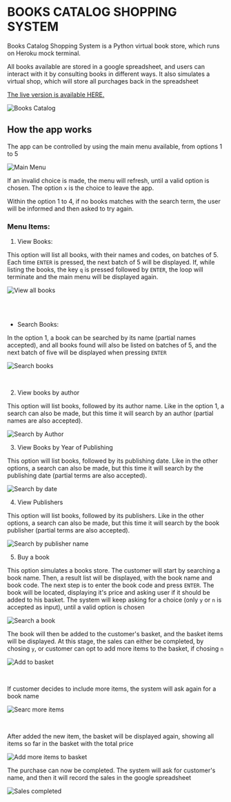 # BOOKS CATALOG SHOPPING SYSTEM

Books Catalog Shopping System is a Python virtual book store, which runs on Heroku mock terminal.

All books available are stored in a google spreadsheet, and users can interact with it by consulting books in different ways. It also simulates a virtual shop, which will store all purchages back in the spreadsheet

[The live version is available HERE.](https://books-catalog-shopping-system.herokuapp.com/)

![Books Catalog](https://raw.githubusercontent.com/thenriq/thenriq-code-institute_project3/main/assets/readme_images/Am_I_Responsive_.png)

## How the app works

The app can be controlled by using the main menu available, from options 1 to 5

![Main Menu](https://raw.githubusercontent.com/thenriq/thenriq-code-institute_project3/main/assets/readme_images/main_menu.png)

If an invalid choice is made, the menu will refresh, until a valid option is chosen. The option `x` is the choice to leave the app.

Within the option 1 to 4, if no books matches with the search term, the user will be informed and then asked to try again.

### Menu Items:

1. View Books:

This option will list all books, with their names and codes, on batches of 5. Each time `ENTER` is pressed, the next batch of 5 will be displayed. If, while listing the books, the key `q` is pressed followed by `ENTER`, the loop will terminate and the main menu will be displayed again.

![View all books](https://github.com/thenriq/thenriq-code-institute_project3/blob/main/assets/readme_images/menu_item_1.png?raw=true)

<br>

<br>

- Search Books:

In the option 1, a book can be searched by its name (partial names accepted), and all books found will also be listed on batches of 5, and the next batch of five will be displayed when pressing `ENTER`

![Search books](https://github.com/thenriq/thenriq-code-institute_project3/blob/main/assets/readme_images/menu_item_1_search.png?raw=true)

<br>

2. View books by author

This option will list books, followed by its author name. Like in the option 1, a search can also be made, but this time it will search by an author (partial names are also accepted).

![Search by Author](https://github.com/thenriq/thenriq-code-institute_project3/blob/main/assets/readme_images/menu_item_2_search.png?raw=true)

3. View Books by Year of Publishing

This option will list books, followed by its publishing date. Like in the other options, a search can also be made, but this time it will search by the publishing date (partial terms are also accepted).

![Search by date](https://github.com/thenriq/thenriq-code-institute_project3/blob/main/assets/readme_images/menu_item_3_search.png?raw=true)

4. View Publishers

This option will list books, followed by its publishers. Like in the other options, a search can also be made, but this time it will search by the book publisher (partial terms are also accepted).

![Search by publisher name](https://github.com/thenriq/thenriq-code-institute_project3/blob/main/assets/readme_images/menu_item_4_search.png?raw=true)

5. Buy a book

This option simulates a books store. The customer will start by searching a book name. Then, a result list will be displayed, with the book name and book code. The next step is to enter the book code and press `ENTER`. The book will be located, displaying it's price and asking user if it should be added to his basket. The system will keep asking for a choice (only `y` or `n` is accepted as input), until a valid option is chosen

![Search a book](https://github.com/thenriq/thenriq-code-institute_project3/blob/main/assets/readme_images/menu_item_5_search_and_buying.png?raw=true)

The book will then be added to the customer's basket, and the basket items will be displayed. At this stage, the sales can either be completed, by chosing `y`, or customer can opt to add more items to the basket, if chosing `n`

![Add to basket](https://github.com/thenriq/thenriq-code-institute_project3/blob/main/assets/readme_images/menu_item_5_add_basket.png?raw=true)

<br>

If customer decides to include more items, the system will ask again for a book name

![Searc more items](https://github.com/thenriq/thenriq-code-institute_project3/blob/main/assets/readme_images/menu_item_5_add_more_items.png?raw=true)

<br>

After added the new item, the basket will be displayed again, showing all items so far in the basket with the total price

![Add more items to basket](https://github.com/thenriq/thenriq-code-institute_project3/blob/main/assets/readme_images/menu_item_5_basket_updated.png?raw=true)

The purchase can now be completed. The system will ask for customer's name, and then it will record the sales in the google spreadsheet

![Sales completed](https://github.com/thenriq/thenriq-code-institute_project3/blob/main/assets/readme_images/menu_item_5_purchase_complete.png?raw=true)